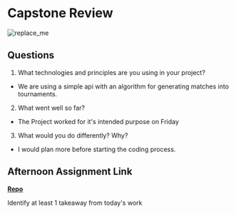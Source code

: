 # Capstone Review

![replace_me](https://codeworks.blob.core.windows.net/public/assets/img/illustrations/placeholder.svg)

## Questions

1. What technologies and principles are you using in your project?
 - We are using a simple api with an algorithm for generating matches into tournaments.
2. What went well so far?
 - The Project worked for it's intended purpose on Friday
3. What would you do differently? Why?
 - I would plan more before starting the coding process.
## Afternoon Assignment Link

**[Repo](https://github.com/Enderdr4gon74/Ping-Pong-TT)**

Identify at least 1 takeaway from today's work
